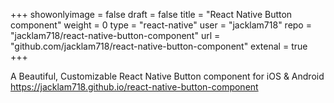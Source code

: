 +++
showonlyimage = false
draft = false
title = "React Native Button component"
weight = 0
type  = "react-native"
user  = "jacklam718"
repo  = "jacklam718/react-native-button-component"
url   = "github.com/jacklam718/react-native-button-component"
extenal = true
+++

A Beautiful, Customizable React Native Button component for iOS & Android https://jacklam718.github.io/react-native-button-component
